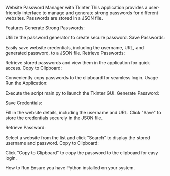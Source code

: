 Website Password Manager with Tkinter
This application provides a user-friendly interface to manage and generate strong passwords for different websites. 
Passwords are stored in a JSON file.

Features
Generate Strong Passwords:

Utilize the password generator to create secure password.
Save Passwords:

Easily save website credentials, including the username, URL, and generated password, to a JSON file.
Retrieve Passwords:

Retrieve stored passwords and view them in the application for quick access.
Copy to Clipboard:

Conveniently copy passwords to the clipboard for seamless login.
Usage
Run the Application:

Execute the script main.py to launch the Tkinter GUI.
Generate Password:

Save Credentials:

Fill in the website details, including the username and URL.
Click "Save" to store the credentials securely in the JSON file.

Retrieve Password:

Select a website from the list and click "Search" to display the stored username and password.
Copy to Clipboard:

Click "Copy to Clipboard" to copy the password to the clipboard for easy login.

How to Run
Ensure you have Python installed on your system.
